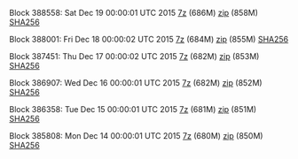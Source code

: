 Block 388558: Sat Dec 19 00:00:01 UTC 2015 [7z](https://transfer.sh/8A8EY/bootstrap.dat.20151219.7z) (686M) [zip](https://transfer.sh/TElpz/bootstrap.dat.20151219.zip) (858M) [SHA256](https://transfer.sh/ZJRUc/sha256.txt)

Block 388001: Fri Dec 18 00:00:02 UTC 2015 [7z](https://transfer.sh/MgZJM/bootstrap.dat.20151218.7z) (684M) [zip](https://transfer.sh/dT9Yb/bootstrap.dat.20151218.zip) (855M) [SHA256](https://transfer.sh/yXumb/sha256.txt)

Block 387451: Thu Dec 17 00:00:02 UTC 2015 [7z](https://transfer.sh/DRwoT/bootstrap.dat.20151217.7z) (682M) [zip](https://transfer.sh/T1cvU/bootstrap.dat.20151217.zip) (853M) [SHA256](https://transfer.sh/iGIkG/sha256.txt)

Block 386907: Wed Dec 16 00:00:01 UTC 2015 [7z](https://transfer.sh/11xNsw/bootstrap.dat.20151216.7z) (682M) [zip](https://transfer.sh/19AJbm/bootstrap.dat.20151216.zip) (852M) [SHA256](https://transfer.sh/186CZK/sha256.txt)

Block 386358: Tue Dec 15 00:00:01 UTC 2015 [7z](https://transfer.sh/U2u9a/bootstrap.dat.20151215.7z) (681M) [zip](https://transfer.sh/Ypr43/bootstrap.dat.20151215.zip) (851M) [SHA256](https://transfer.sh/LFzya/sha256.txt)

Block 385808: Mon Dec 14 00:00:01 UTC 2015 [7z](https://transfer.sh/13RFfF/bootstrap.dat.20151214.7z) (680M) [zip](https://transfer.sh/BPMyj/bootstrap.dat.20151214.zip) (850M) [SHA256](https://transfer.sh/1abcph/sha256.txt)

